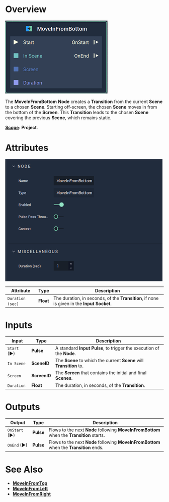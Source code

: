 # Overview

![The MoveInFromBottom Node.](../../.gitbook/assets/node-moveinfrombottom.png)

The **MoveInFromBottom** **Node** creates a **Transition** from the current **Scene** to a chosen **Scene**. Starting off-screen, the chosen **Scene** moves in from the bottom of the **Screen**. This **Transition** leads to the chosen **Scene** covering the previous **Scene**, which remains static.  

[**Scope**](../overview.md#scopes): **Project**.

# Attributes

![The MoveInFromBottom Node Attributes**](../../.gitbook/assets/node-moveinfrombottom-attri.png)

|Attribute|Type|Description|
|---|---|---|
|`Duration (sec)`|**Float**| The duration, in seconds, of the **Transition**, if none is given in the **Input Socket**. |

# Inputs

|Input|Type|Description|
|---|---|---|
|`Start` (►)|**Pulse**|A standard **Input Pulse**, to trigger the execution of the **Node**.|
| `In Scene` | **SceneID** | The **Scene** to which the current **Scene** will **Transition** to. |
| `Screen` | **ScreenID** | The **Screen** that contains the initial and final **Scenes**. |
| `Duration` | **Float** | The duration, in seconds, of the **Transition**. |


# Outputs

|Output|Type|Description|
|---|---|---|
| `OnStart` (►) | **Pulse** | Flows to the next **Node** following **MoveInFromBottom** when the **Transition** starts. |
| `OnEnd` (►) | **Pulse** | Flows to the next **Node** following **MoveInFromBottom** when the **Transition** ends.  |

# See Also

* [**MoveInFromTop**](moveinfromtop.md)
* [**MoveInFromLeft**](moveinfromleft.md)
* [**MoveInFromRight**](moveinfromright.md)


